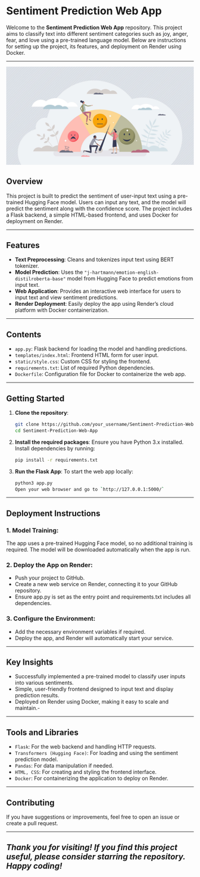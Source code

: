 # Sentiment Prediction Web App

Welcome to the **Sentiment Prediction Web App** repository. This project aims to classify text into different sentiment categories such as joy, anger, fear, and love using a pre-trained language model. Below are instructions for setting up the project, its features, and deployment on Render using Docker.

---

<div align="center">
  <img src="./Sentiment-Analysis.jpeg" alt="Sentiment Analysis Image" style="border:none;">
</div>

## Overview

This project is built to predict the sentiment of user-input text using a pre-trained Hugging Face model. Users can input any text, and the model will predict the sentiment along with the confidence score. The project includes a Flask backend, a simple HTML-based frontend, and uses Docker for deployment on Render.

---

## Features

- **Text Preprocessing**: Cleans and tokenizes input text using BERT tokenizer.
- **Model Prediction**: Uses the `"j-hartmann/emotion-english-distilroberta-base"` model from Hugging Face to predict emotions from input text.
- **Web Application**: Provides an interactive web interface for users to input text and view sentiment predictions.
- **Render Deployment**: Easily deploy the app using Render’s cloud platform with Docker containerization.

---

## Contents

- `app.py`: Flask backend for loading the model and handling predictions.
- `templates/index.html`: Frontend HTML form for user input.
- `static/style.css`: Custom CSS for styling the frontend.
- `requirements.txt`: List of required Python dependencies.
- `Dockerfile`: Configuration file for Docker to containerize the web app.

---

## Getting Started

1. **Clone the repository**:
   ```bash
   git clone https://github.com/your_username/Sentiment-Prediction-Web-App.git
   cd Sentiment-Prediction-Web-App
2. **Install the required packages**:
   Ensure you have Python 3.x installed. Install dependencies by running:
   ```bash
   pip install -r requirements.txt

3. **Run the Flask App**:
   To start the web app locally:
   ```bash
   python3 app.py
   Open your web browser and go to `http://127.0.0.1:5000/`

---

## Deployment Instructions

### 1. Model Training: 

The app uses a pre-trained Hugging Face model, so no additional training is required. The model will be downloaded automatically when the app is run.

### 2. Deploy the App on Render:

- Push your project to GitHub.
- Create a new web service on Render, connecting it to your GitHub repository.
- Ensure app.py is set as the entry point and requirements.txt includes all dependencies.

### 3. Configure the Environment:

- Add the necessary environment variables if required.
- Deploy the app, and Render will automatically start your service.

---

## Key Insights

- Successfully implemented a pre-trained model to classify user inputs into various sentiments.
- Simple, user-friendly frontend designed to input text and display prediction results.
- Deployed on Render using Docker, making it easy to scale and maintain.-

---

## Tools and Libraries

- `Flask`: For the web backend and handling HTTP requests.
- `Transformers (Hugging Face)`: For loading and using the sentiment prediction model.
- `Pandas`: For data manipulation if needed.
- `HTML, CSS`: For creating and styling the frontend interface.
- `Docker`: For containerizing the application to deploy on Render.

---

## Contributing
If you have suggestions or improvements, feel free to open an issue or create a pull request.

---

## *Thank you for visiting! If you find this project useful, please consider starring the repository. Happy coding!*
